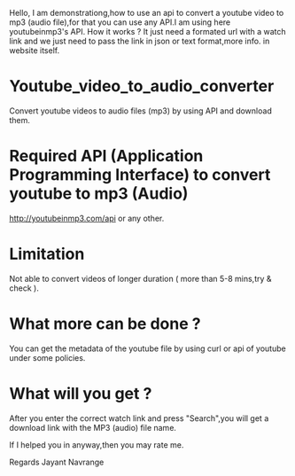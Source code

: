 Hello,
I am demonstrationg,how to use an api to convert a youtube video to mp3 (audio file),for that you can use any API.I am using here youtubeinmp3's API. How it works ? It just need a formated url with a watch link and we just need to pass the link in json or text format,more info. in website itself.

# Youtube_video_to_audio_converter
Convert youtube videos to audio files (mp3) by using API and download them.

# Required API (Application Programming Interface) to convert youtube to mp3 (Audio)
http://youtubeinmp3.com/api or any other.

# Limitation
Not able to convert videos of longer duration ( more than 5-8 mins,try & check ).

# What more can be done ?
You can get the metadata of the youtube file by using curl or api of youtube under some policies.

# What will you get ?
After you enter the correct watch link and press "Search",you will get a download link with the MP3 (audio) file name.

If I helped you in anyway,then you may rate me.
 
Regards
Jayant Navrange
 
